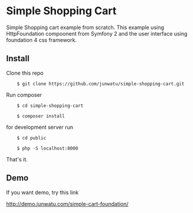 Simple Shopping Cart
====================

Simple Shopping cart example from scratch. This example using HttpFoundation compoonent from
Symfony 2 and the user interface using foundation 4 css framework.



Install
-------

Clone this repo
```
    $ git clone https://github.com/junwatu/simple-shopping-cart.git
```
Run composer
```
    $ cd simple-shopping-cart

    $ composer install
```
for development server run
```
    $ cd public

    $ php -S localhost:8000
```

That's it.


Demo
----

If you want demo, try this link

http://demo.junwatu.com/simple-cart-foundation/




